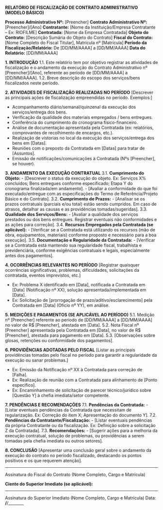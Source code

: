 **RELATÓRIO DE FISCALIZAÇÃO DE CONTRATO ADMINISTRATIVO (MODELO BÁSICO)**

**Processo Administrativo Nº:** [Preencher]
**Contrato Administrativo Nº:** [Preencher]/[Ano]
**Contratante:** [Nome da Instituição/Empresa Contratante – Ex: RIOFILME]
**Contratada:** [Nome da Empresa Contratada]
**Objeto do Contrato:** [Descrição Sumária do Objeto do Contrato]
**Fiscal do Contrato:** [Nome Completo do Fiscal Titular], Matrícula nº [Matrícula]
**Período da Fiscalização/Relatório:** De [DD/MM/AAAA] a [DD/MM/AAAA]
**Data do Relatório:** [DD/MM/AAAA]

**1. INTRODUÇÃO**
   1.1. Este relatório tem por objetivo registrar as atividades de fiscalização e o andamento da execução do Contrato Administrativo nº [Preencher]/[Ano], referente ao período de [DD/MM/AAAA] a [DD/MM/AAAA].
   1.2. Breve descrição do escopo dos serviços/bens fiscalizados neste período.

**2. ATIVIDADES DE FISCALIZAÇÃO REALIZADAS NO PERÍODO**
   [Descrever as principais ações de fiscalização empreendidas no período. Exemplos:]
   - Acompanhamento diário/semanal/quinzenal da execução dos serviços/entrega dos bens.
   - Verificação da qualidade dos materiais empregados / bens entregues.
   - Conferência do cumprimento do cronograma físico-financeiro.
   - Análise de documentação apresentada pela Contratada (ex: relatórios, comprovantes de recolhimento de encargos, etc.).
   - Realização de vistorias no local da execução dos serviços/entrega dos bens em [Datas].
   - Reuniões com o preposto da Contratada em [Datas] para tratar de [Assuntos].
   - Emissão de notificações/comunicações à Contratada (Nºs [Preencher], se houver).

**3. ANDAMENTO DA EXECUÇÃO CONTRATUAL**
   3.1. **Cumprimento do Objeto:**
       - [Descrever o status da execução do objeto. Ex: Serviços X% concluídos; Bens entregues conforme especificado; Etapa Y do cronograma finalizada/em andamento].
       - [Avaliar a conformidade do que foi executado/entregue com as especificações do Termo de Referência/Projeto Básico e do Contrato].
   3.2. **Cumprimento de Prazos:**
       - [Analisar se os prazos contratuais (parciais e/ou total) estão sendo cumpridos. Em caso de atrasos, detalhar as causas e as providências tomadas/sugeridas].
   3.3. **Qualidade dos Serviços/Bens:**
       - [Avaliar a qualidade dos serviços prestados ou dos bens entregues. Registrar eventuais não conformidades e as ações para correção].
   3.4. **Recursos Empregados pela Contratada (se aplicável):**
       - [Verificar se a Contratada está utilizando os recursos (mão de obra, equipamentos, materiais) conforme proposto e necessário para a boa execução].
   3.5. **Documentação e Regularidade da Contratada:**
       - [Verificar se a Contratada está mantendo sua regularidade fiscal, trabalhista e previdenciária, conforme exigências contratuais e legais, especialmente antes dos pagamentos].

**4. OCORRÊNCIAS RELEVANTES NO PERÍODO**
   [Registrar quaisquer ocorrências significativas, problemas, dificuldades, solicitações da contratada, eventos imprevistos, etc.]
   - Ex: Problema X identificado em [Data], notificada a Contratada em [Data] (Notificação nº XX), solução apresentada/implementada em [Data].
   - Ex: Solicitação de [prorrogação de prazo/aditivo/esclarecimento] pela Contratada em [Data] (Ofício nº YY), em análise.

**5. MEDIÇÕES E PAGAMENTOS (SE APLICÁVEL AO PERÍODO)**
   5.1. Medição nº [Preencher] referente ao período de [DD/MM/AAAA] a [DD/MM/AAAA] no valor de R$ [Preencher], atestada em [Data].
   5.2. Nota Fiscal nº [Preencher] apresentada pela Contratada em [Data], no valor de R$ [Preencher], atestada para pagamento em [Data].
   5.3. [Observações sobre glosas, retenções ou conformidade dos pagamentos].

**6. PROVIDÊNCIAS ADOTADAS PELO FISCAL**
   [Listar as principais providências tomadas pelo fiscal no período para garantir a regularidade da execução ou sanar problemas.]
   - Ex: Emissão da Notificação nº XX à Contratada para correção de [Falha].
   - Ex: Realização de reunião com a Contratada para alinhamento de [Ponto específico].
   - Ex: Encaminhamento de solicitação de parecer técnico/jurídico sobre [Questão Y] à chefia imediata/setor competente.

**7. PENDÊNCIAS E RECOMENDAÇÕES**
   7.1. **Pendências da Contratada:**
       - [Listar eventuais pendências da Contratada que necessitam de regularização. Ex: Correção do item X; Apresentação do documento Y].
   7.2. **Pendências da Contratante/Fiscalização:**
       - [Listar eventuais pendências da própria Contratante ou da fiscalização. Ex: Definição sobre a solicitação Z da Contratada].
   7.3. **Recomendações:**
       - [Sugerir ações para a melhoria da execução contratual, solução de problemas, ou providências a serem tomadas pela chefia imediata ou outros setores].

**8. CONCLUSÃO**
   [Apresentar uma conclusão geral sobre o andamento da execução do contrato no período fiscalizado, destacando os pontos positivos e os que requerem atenção].

_________________________________________
Assinatura do Fiscal do Contrato
(Nome Completo, Cargo e Matrícula)

**Ciente do Superior Imediato (se aplicável):**

_________________________________________
Assinatura do Superior Imediato
(Nome Completo, Cargo e Matrícula)
Data: ____/____/________

